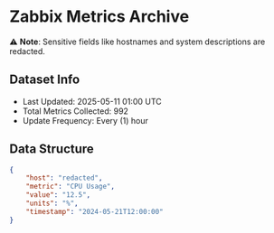 # Zabbix Metrics Archive

⚠️ **Note**: Sensitive fields like hostnames and system descriptions are redacted.

## Dataset Info
- Last Updated: 2025-05-11 01:00 UTC
- Total Metrics Collected: 992
- Update Frequency: Every (1) hour

## Data Structure
```json
{
    "host": "redacted",
    "metric": "CPU Usage",
    "value": "12.5",
    "units": "%",
    "timestamp": "2024-05-21T12:00:00"
}
```
